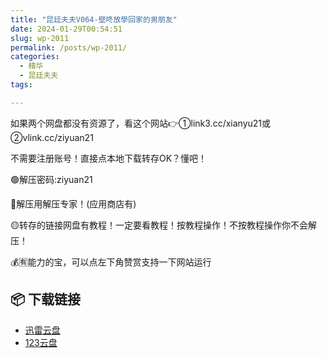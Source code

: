 ```yaml
---
title: "昆廷夫夫V064-壁咚放學回家的男朋友"
date: 2024-01-29T00:54:51
slug: wp-2011
permalink: /posts/wp-2011/
categories:
  - 精华
  - 昆廷夫夫
tags:

---
```


如果两个网盘都没有资源了，看这个网站👉①link3.cc/xianyu21或②vlink.cc/ziyuan21

不需要注册账号！直接点本地下载转存OK？懂吧！

🟢解压密码:ziyuan21

🔵解压用解压专家！(应用商店有)

🟡转存的链接网盘有教程！一定要看教程！按教程操作！不按教程操作你不会解压！

💰🈶能力的宝，可以点左下角赞赏支持一下网站运行

## 📦 下载链接
- [迅雷云盘](https://blziyuan21.com/pay-download/2011?key=40890bc95f&down_id=0)
- [123云盘](https://blziyuan21.com/pay-download/2011?key=40890bc95f&down_id=1)

